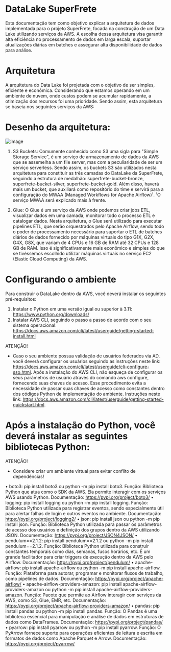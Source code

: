 # DataLake SuperFrete
Esta documentação tem como objetivo explicar a arquitetura de dados implementada para o projeto SuperFrete, focada na construção de um Data Lake utilizando serviços da AWS. A escolha dessa arquitetura visa garantir alta eficiência no processamento de dados em larga escala, suportar atualizações diárias em batches e assegurar alta disponibilidade de dados para análise. 

# Arquitetura
A arquitetura do Data Lake foi projetada com o objetivo de ser simples, eficiente e econômica. Considerando que estamos operando em um ambiente de nuvem, onde custos podem se acumular rapidamente, a otimização dos recursos foi uma prioridade. Sendo assim, esta arquitetura se baseia nos seguintes serviços da AWS: 

# Desenho da arquitetura: 
![image](https://github.com/user-attachments/assets/f33d0055-e600-4ad9-9adc-4ec539710201)

  1) S3 Buckets: Comumente conhecido como S3 uma sigla para "Simple Storage Service", é um serviço de armazenamento de dados da AWS que se assemelha a um file server, mas com a peculiaridade de ser um serviço serverless. Sendo assim, os buckets S3 são utilizados nesta arquitetura para constituir as três camadas do DataLake da SuperFrete, seguindo a estrutura de medalhão: superfrete-bucket-bronze, superfrete-bucket-silver, superfrete-bucket-gold. Além disso, haverá mais um bucket, que auxiliará como repositório do time e servirá para a configuração do MWAA (Managed Workflows for Apache Airflow)¹.
  ¹O serviço MWAA será explicado mais à frente.

  2) Glue: O Glue é um serviço da AWS onde podemos criar jobs ETL, visualizar dados em uma camada, monitorar todo o processo ETL e catalogar dados. Nesta arquitetura, o Glue será utilizado para executar pipelines ETL, que serão orquestrados pelo Apache Airflow, sendo todo o poder de processamento necessário para suportar o ETL de batches diários de dados fornecido por máquinas virtuais do tipo G1X, G2X, G4X, G8X, que variam de 4 CPUs e 16 GB de RAM até 32 CPUs e 128 GB de RAM. Isso é significativamente mais econômico e simples do que se tivéssemos escolhido utilizar máquinas virtuais no serviço EC2 (Elastic Cloud Computing) da AWS.

# Configurando o ambiente
Para construir o DataLake dentro da AWS, você deverá instalar os seguintes pré-requisitos:

1) Instalar o Python em uma versão igual ou superior à 3.11: https://www.python.org/downloads/
2) Instalar AWS CLI, seguindo o passo a passo de acordo com o seu sistema operacional: https://docs.aws.amazon.com/cli/latest/userguide/getting-started-install.html
   
ATENÇÃO!
 - Caso o seu ambiente possua validação de usuários federados via AD, você deverá configurar os usuários seguindo as instruções neste link: https://docs.aws.amazon.com/cli/latest/userguide/cli-configure-sso.html.
Após a instalação do AWS CLI, não esqueça de configurar os seus parâmetros de usuário através do comando aws configure, fornecendo suas chaves de acesso. Esse procedimento evita a necessidade de passar suas chaves de acesso como constantes dentro dos códigos Python de implementação do ambiente. Instruções neste link: https://docs.aws.amazon.com/cli/latest/userguide/getting-started-quickstart.html.


# Após a instalação do Python, você deverá instalar as seguintes bibliotecas Python:

 ATENÇÃO!
 - Considere criar um ambiente virtual para evitar conflito de dependências!

•  boto3: pip install boto3 ou python -m pip install boto3.
Função: Biblioteca Python que atua como o SDK da AWS. Ela permite interagir com os serviços AWS usando Python.
Documentação: https://pypi.org/project/boto3/
•  logging: pip install logging ou python -m pip install logging.
Função: Biblioteca Python utilizada para registrar eventos, sendo especialmente útil para alertar falhas de login e outros eventos no ambiente.
Documentação: https://pypi.org/project/logging2/
•  json: pip install json ou python -m pip install json.
Função: Biblioteca Python utilizada para passar os parâmetros de acesso dos usuários e definição dos grupos dentro da AWS utilizando JSON.
Documentação: https://pypi.org/project/JSON4JSON/
•  pendulum==2.1.2: pip install pendulum==2.1.2 ou python -m pip install pendulum==2.1.2.
Função: Biblioteca Python utilizada para construir constantes temporais como dias, semanas, fusos horários, etc. É um grande facilitador para criar triggers de execução dentro da AWS pelo Airflow.
Documentação: https://pypi.org/project/pendulum/
•  apache-airflow: pip install apache-airflow ou python -m pip install apache-airflow.
Função: Plataforma para autorar, programar e monitorar fluxos de trabalho, como pipelines de dados.
Documentação: https://pypi.org/project/apache-airflow/
•  apache-airflow-providers-amazon: pip install apache-airflow-providers-amazon ou python -m pip install apache-airflow-providers-amazon.
Função: Pacote que permite ao Airflow interagir com serviços da AWS, como S3, Glue, EMR, etc.
Documentação: https://pypi.org/project/apache-airflow-providers-amazon/
•  pandas: pip install pandas ou python -m pip install pandas.
Função: O Pandas é uma biblioteca essencial para manipulação e análise de dados em estruturas de dados como DataFrames.
Documentação: https://pypi.org/project/pandas/
•  pyarrow: pip install pyarrow ou python -m pip install pyarrow.
Função: O PyArrow fornece suporte para operações eficientes de leitura e escrita em formatos de dados como Apache Parquet e Arrow.
Documentação: https://pypi.org/project/pyarrow/

